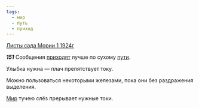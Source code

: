 ```yaml
---
tags:
  - мир
  - путь
  - приход
---
```


[Листы сада Мории 1 1924г](https://127.0.0.1:4002/agni/1924)

___151___
Сообщения [приходят](../../../tags/#приход) лучше по сухому [пути](../../../tags/#путь).   

Улыбка нужна — плач препятствует току.   

Можно пользоваться некоторыми железами, пока они без раздражения выделения.   

[Мир](../../../tags/#мир) тучею слёз прерывает нужные токи.   

